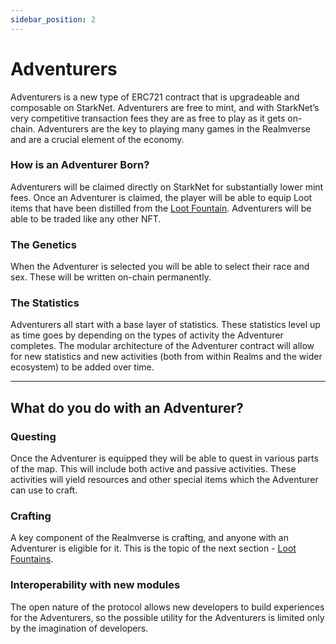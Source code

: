 ```yaml
---
sidebar_position: 2
---
```


# Adventurers

Adventurers is a new type of ERC721 contract that is upgradeable and composable on StarkNet. Adventurers are free to mint, and with StarkNet’s very competitive transaction fees they are as free to play as it gets on-chain. Adventurers are the key to playing many games in the Realmverse and are a crucial element of the economy.

### How is an Adventurer Born?

Adventurers will be claimed directly on StarkNet for substantially lower mint fees. Once an Adventurer is claimed, the player will be able to equip Loot items that have been distilled from the [Loot Fountain](./loot-fountains.md). Adventurers will be able to be traded like any other NFT.

### The Genetics

When the Adventurer is selected you will be able to select their race and sex. These will be written on-chain permanently.


### The Statistics

Adventurers all start with a base layer of statistics. These statistics level up as time goes by depending on the types of activity the Adventurer completes. The modular architecture of the Adventurer contract will allow for new statistics and new activities (both from within Realms and the wider ecosystem) to be added over time.


---

## What do you do with an Adventurer?

### Questing

Once the Adventurer is equipped they will be able to quest in various parts of the map. This will include both active and passive activities. These activities will yield resources and other special items which the Adventurer can use to craft.

### Crafting

A key component of the Realmverse is crafting, and anyone with an Adventurer is eligible for it. This is the topic of the next section - [Loot Fountains](./loot-fountains.md).

### Interoperability with new modules

The open nature of the protocol allows new developers to build experiences for the Adventurers, so the possible utility for the Adventurers is limited only by the imagination of developers.

